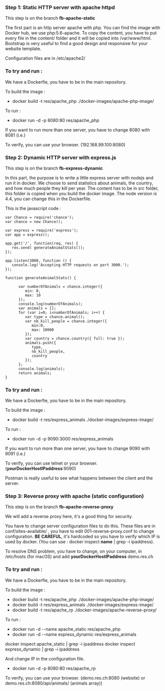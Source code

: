 ### Step 1: Static HTTP server with apache httpd

This step is on the branch **fb-apache-static**

The first part is an http server apache with php. You can find the image with Docker hub, we use php:5.6-apache. To copy the content, you have to put every file in the content/ folder and it will be copied into /var/www/html. Bootstrap is very useful to find a good design and responsive for your website template.

Configuration files are in /etc/apache2/

### To try and run :

We have a Dockerfie, you have to be in the main repository.

To build the image :

- docker build -t res/apache_php ./docker-images/apache-php-image/

To run :

- docker run -d -p 8080:80 res/apache_php

If you want to run more than one server, you have to change 8080 with 8081 (i.e.)

To verify, you can use  your browser. (192.168.99.100:8080)

### Step 2: Dynamic HTTP server with express.js

This step is on the branch **fb-express-dynamic**

In this part, the purpose is to write a little express server with nodejs and run it in docker.
We choose to send statistics about animals, the country, and how much people they kill per year.
The content has to be in src folder, this folder is copied when you build the docker image.
The node version is 4.4, you can change this in the Dockerfile.

This is the javascript code : 

```
var Chance = require('chance');
var chance = new Chance();

var express = require('express');
var app = express();

app.get('/', function(req, res) {
   res.send( generateAnimalStats());
});

app.listen(3000, function () {
   console.log('Accepting HTTP requests on port 3000.');
});

function generateAnimalStats() {

      var numberOfAnimals = chance.integer({
         min: 0,
         max: 10
      });
      console.log(numberOfAnimals);
      var animals = [];
      for (var i=0; i<numberOfAnimals; i++) {
         var type = chance.animal();
         var nb_kill_people = chance.integer({
            min:0,
            max: 10000
         });
         var country = chance.country({ full: true });
         animals.push({
            type,
            nb_kill_people,
            country
         });
      };
      console.log(animals);
      return animals;
}
```
### To try and run :

We have a Dockerfie, you have to be in the main repository.

To build the image : 

- docker build -t res/express_animals ./docker-images/express-image/

To run : 

- docker run -d -p 9090:3000 res/express_animals

If you want to run more than one server, you have to change 9090 with 9091 (i.e.)

To verify, you can use telnet or your browser. (**yourDockerHostIPaddress**:9090)

Postman is really useful to see what happens between the client and the server.

### Step 3: Reverse proxy with apache (static configuration)

This step is on the branch **fb-apache-reverse-proxy**

We will add a reverse proxy here, it's a good thing for security.

You have to change server configuration files to do this.  These files are in conf/sites-available/ , you have to edit 001-reverse-proxy.conf to change configuration. **BE CAREFUL**, it's hardcoded so you have to verify which IP is used by docker. (You can use : docker inspect **name** | grep -i ipaddress).

To resolve DNS problem, you have to change, on your computer, in /etc/hosts (for macOS) and add **yourDockerHostIPaddress** demo.res.ch

### To try and run : 

We have a Dockerfie, you have to be in the main repository.

To build the image : 

- docker build -t res/apache_php ./docker-images/apache-php-image/
- docker build -t res/express_animals ./docker-images/express-image/
- docker build -t res/apache_rp ./docker-images/apache-reverse-proxy/

To run : 

- docker run -d --name apache_static res/apache_php
- docker run -d --name express_dynamic res/express_animals

docker inspect apache_static | grep -i ipaddress
docker inspect express_dynamic | grep -i ipaddress

And change IP in the configuration file.

- docker run -d -p 8080:80 res/apache_rp

To verify, you can use your browser. (demo.res.ch:8080 (website) or demo.res.ch:8080/api/animals/ (animals array))
